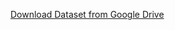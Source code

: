 [Download Dataset from Google Drive](https://drive.google.com/file/d/1oHTFCK6e0oieDc772W-kjBzqsn8radmF/view?usp=share_link)

